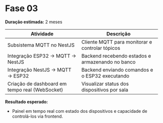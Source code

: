 # Fase 03

**Duração estimada:** 2 meses

| Atividade                                    | Descrição                                                      |
|----------------------------------------------|----------------------------------------------------------------|
| Subsistema MQTT no NestJS                    | Cliente MQTT para monitorar e controlar tópicos                |
| Integração ESP32 → MQTT → NestJS             | Backend recebendo estados e armazenando no banco               |
| Integração NestJS → MQTT → ESP32             | Backend enviando comandos e o ESP32 executando                 |
| Criação de dashboard em tempo real (WebSocket)| Visualizar status dos dispositivos por sala                    |

**Resultado esperado:**

- Painel em tempo real com estado dos dispositivos e capacidade de controlá-los via frontend.

